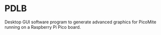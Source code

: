 # PDLB
 Desktop GUI software program to generate advanced graphics for  PicoMite running on a Raspberry Pi Pico board.


 
